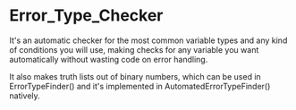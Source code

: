 # Error_Type_Checker

It's an automatic checker for the most common variable types and any kind of conditions you will use, making checks for any variable you want automatically without wasting code on error handling. 

It also makes truth lists out of binary numbers, which can be used in ErrorTypeFinder() and it's implemented in AutomatedErrorTypeFinder() natively.
